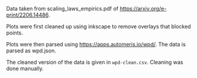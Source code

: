 Data taken from scaling_laws_empirics.pdf of https://arxiv.org/e-print/2206.14486.

Plots were first cleaned up using inkscape to remove overlays that blocked points.

Plots were then parsed using https://apps.automeris.io/wpd/.
The data is parsed as wpd.json.

The cleaned version of the data is given in `wpd-clean.csv`.
Cleaning was done manually.
